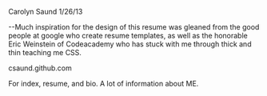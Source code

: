 Carolyn Saund
1/26/13

--Much inspiration for the design of this resume was gleaned from
the good people at google who create resume templates, as well as
the honorable Eric Weinstein of Codeacademy who has stuck with me
through thick and thin teaching me CSS. 

csaund.github.com


For index, resume, and bio. A lot of information about ME. 